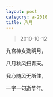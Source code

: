 ```yaml
---
layout: post
category: a-2010
title: 八月
---
```


> 2010-10-12 

九宫神女洗明月， 

八月秋风扫青天。 

我心随风无所住， 

一字一句逝华年。
